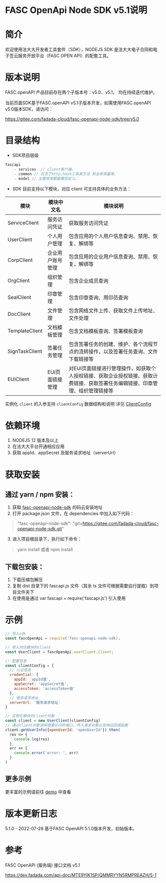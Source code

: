 # FASC OpenApi Node SDK v5.1说明

# 简介

欢迎使用法大大开发者工具套件（SDK），NODEJS SDK 是法大大电子合同和电子签云服务开放平台（FASC OPEN API）的配套工具。


# 版本说明

FASC.openAPI 产品目前存在两个子版本号：v5.0、v5.1， 均在持续迭代维护。 

当前页面SDK基于FASC.openAPI v5.1子版本开发，如需使用FASC.openAPI v5.0版本SDK，请访问： 

https://gitee.com/fadada-cloud/fasc-openapi-node-sdk/tree/v5.0



# 目录结构
- SDK项目层级     
```js
fascapi
	- services  // client客户端。
	- common // 包含了http,hash工具类方法 和全局常量等。
	- model // 主要常用数据模型定义。
```

- SDK 目前支持以下模块，对应 client 可支持具体的业务方法：

| 模块           | 模块中文名       | 模块说明                                                             |
| -------------- | ---------------- |------------------------------------------------------------------|
| ServiceClient  | 服务访问凭证     | 获取服务访问凭证                                                         |
| UserClient     | 个人用户管理     | 包含应用的个人用户信息查询、禁用、恢复、解绑等                                          |
| CorpClient     | 企业用户账号管理 | 包含应用的企业用户信息查询、禁用、恢复、解绑等                                          |
| OrgClient      | 组织管理         | 包含企业成员查询                                                         |
| SealClient     | 印章管理         | 包含印章查询、用印员查询                                                     |
| DocClient      | 文件管理         | 包含网络文件上传、获取文件上传地址、文件处理                                           |
| TemplateClient | 文档模板管理     | 包含文档模板查询、签署模板查询                                                  |
| SignTaskClient | 签署任务管理     | 包含签署任务的创建、维护、各个流程节点的流转操作，以及签署任务查询、文件下载链接等                        |
| EUIClient      | EUI页面链接管理  | 对EUI页面链接进行管理操作，如获取个人授权链接、获取企业授权链接、获取计费链接、获取签署任务编辑链接、印章管理、组织管理链接等 |

实例化 `client` 的入参支持 `clientConfig` 数据结构和说明 详见 [ClientConfig](https://gitee.com/fadada-cloud/fasc-openapi-node-sdk/blob/master/src/common/interface.ts)


# 依赖环境

1. NODEJS 12 版本及以上
2. 在法大大平台开通相应应用
3. 获取 appId、appSecret 及服务请求地址（serverUrl）

# 获取安装

## 通过 yarn / npm 安装：

1. 获取 [fasc-openapi-node-sdk](git+https://gitee.com/fadada-cloud/fasc-openapi-node-sdk.git) 的码云安装地址
2. 打开 package.json 文件，在 dependencies 中加入如下代码：
>  "fasc-openapi-node-sdk": "git+https://gitee.com/fadada-cloud/fasc-openapi-node-sdk.git"
3. 进入项目根目录下，执行如下命令：
>  yarn install 或者 npm install

## 下载包安装：

1. 下载压缩包解压
2. 复制 dist 目录下的 fascapi.js 文件（其余 ts 文件可根据需要自行提取）到项目文件夹下
3. 在使用是通过 var fascapi = require('fascapi.js') 引入使用

# 示例

```js
// 导入sdk
const fascOpenApi = require('fasc-openapi-node-sdk);

// 导入对应模块的client
const UserClient = fascOpenApi.userClient.Client;

// 配置信息
const clientConfig = {
  // 认证信息
  credential: {
    appId: 'appId值',
    appSecret: 'appSecret值',
    accessToken: 'accessToken值'
  },
  // 服务请求地址
  serverUrl: '服务请求地址'
}

// 实例化模块的client对象
const client = new UserClient(clientConfig)
// 通过client对象调用想要访问的接口，传入请求对象以及响应回调函数
client.getUserInfo({openUserId: 'openUserId'}).then(
  res => {
    console.log(res)
  },
  err => {
    console.error('error: ', err)
  }
)

```


## 更多示例

更丰富的示例请前往 [demo](https://gitee.com/fadada-cloud/fasc-openapi-node-sdk-demo/master) 中查看



# 版本更新日志

5.1.0 - 2022-07-28   基于FASC OpenAPI 5.1.0版本开发，初始版本。



# 参考

FASC OpenAPI (服务端) 接口文档 v5.1

https://dev.fadada.com/api-doc/MTE9YIK1SP/QMMRYYN5RMPREAZH/5-1 